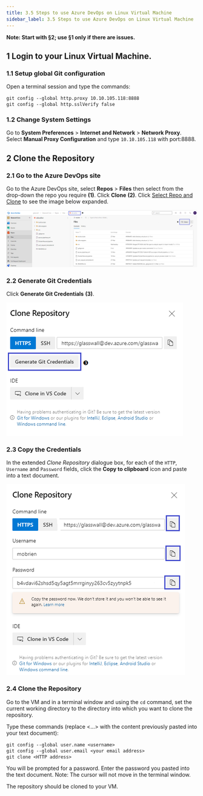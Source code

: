 ```yaml
---
title: 3.5 Steps to use Azure DevOps on Linux Virtual Machine
sidebar_label: 3.5 Steps to use Azure DevOps on Linux Virtual Machine
---
```


**Note: Start with §2; use §1 only if there are issues.**

## 1 Login to your Linux Virtual Machine.

### 1.1 Setup global Git configuration

Open a terminal session and type the commands:

    git config --global http.proxy 10.10.105.118:8888
    git config --global http.sslVerify false

### 1.2 Change System Settings

Go to **System Preferences** > **Internet and Network** > **Network Proxy**.<br />
Select **Manual Proxy Configuration** and type `10.10.105.118` with port:8888.

## 2 Clone the Repository

### 2.1 Go to the Azure DevOps site

Go to the Azure DevOps site, select **Repos** > **Files** then select from the drop-down the repo you require **(1)**. Click **Clone** **(2)**. Click [Select Repo and Clone](steps_to_use_devops_on_vm-01-repo_page_and_select_clone.png) to see the image below expanded.<br />

![](steps_to_use_devops_on_vm-01-repo_page_and_select_clone.png)

### 2.2 Generate Git Credentials

Click **Generate Git Credentials** **(3)**.

![](steps_to_use_devops_on_vm-02-clone_clicked.png)

### 2.3 Copy the Credentials

 In the extended *Clone Repository* dialogue box, for each of the `HTTP`, `Username` and `Password` fields, click the **Copy to clipboard** icon and paste into a text document.

![](steps_to_use_devops_on_vm-03-generated_git_credentials_clicked.png)


### 2.4 Clone the Repository

Go to the VM and in a terminal window and using the `cd` command, set the current working directory to the directory into which you want to clone the repository.<br />

Type these commands (replace <...> with the content previously pasted into your text document):

    git config --global user.name <username>
    git config --global user.email <your email address>
    git clone <HTTP address>

You will be prompted for a password. Enter the password you pasted into the text document. Note: The cursor will not move in the terminal window.

The repository should be cloned to your VM.
